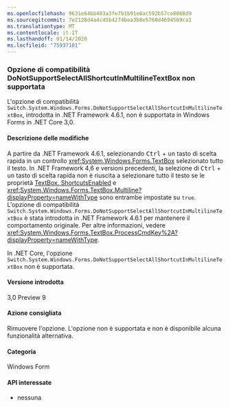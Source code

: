 ```yaml
---
ms.openlocfilehash: 9631e64bb403a3fe7b1b91e8ac592b57ce8068d9
ms.sourcegitcommit: 7e2128d4a4c45b4274bea3b8e5760d4694569ca1
ms.translationtype: MT
ms.contentlocale: it-IT
ms.lasthandoff: 01/14/2020
ms.locfileid: "75937101"
---
```

### <a name="donotsupportselectallshortcutinmultilinetextbox-compatibility-switch-not-supported"></a>Opzione di compatibilità DoNotSupportSelectAllShortcutInMultilineTextBox non supportata

L'opzione di compatibilità `Switch.System.Windows.Forms.DoNotSupportSelectAllShortcutInMultilineTextBox`, introdotta in .NET Framework 4.6.1, non è supportata in Windows Forms in .NET Core 3,0.

#### <a name="change-description"></a>Descrizione delle modifiche

A partire da .NET Framework 4.6.1, selezionando <kbd>Ctrl</kbd> + <kbd>un</kbd> tasto di scelta rapida in un controllo <xref:System.Windows.Forms.TextBox> selezionato tutto il testo. In .NET Framework 4,6 e versioni precedenti, la selezione di <kbd>Ctrl</kbd> + <kbd>un</kbd> tasto di scelta rapida non è riuscita a selezionare tutto il testo se le proprietà [TextBox. ShortcutsEnabled](xref:System.Windows.Forms.TextBoxBase.ShortcutsEnabled) e <xref:System.Windows.Forms.TextBox.Multiline?displayProperty=nameWithType> sono entrambe impostate su `true`. L'opzione di compatibilità `Switch.System.Windows.Forms.DoNotSupportSelectAllShortcutInMultilineTextBox` è stata introdotta in .NET Framework 4.6.1 per mantenere il comportamento originale. Per altre informazioni, vedere <xref:System.Windows.Forms.TextBox.ProcessCmdKey%2A?displayProperty=nameWithType>.

In .NET Core, l'opzione `Switch.System.Windows.Forms.DoNotSupportSelectAllShortcutInMultilineTextBox` non è supportata.

#### <a name="version-introduced"></a>Versione introdotta

3,0 Preview 9

#### <a name="recommended-action"></a>Azione consigliata

Rimuovere l'opzione. L'opzione non è supportata e non è disponibile alcuna funzionalità alternativa.

#### <a name="category"></a>Categoria

Windows Form

#### <a name="affected-apis"></a>API interessate

- nessuna

<!-- 

### Affected APIs

- Not detectable via API analysis

-->
